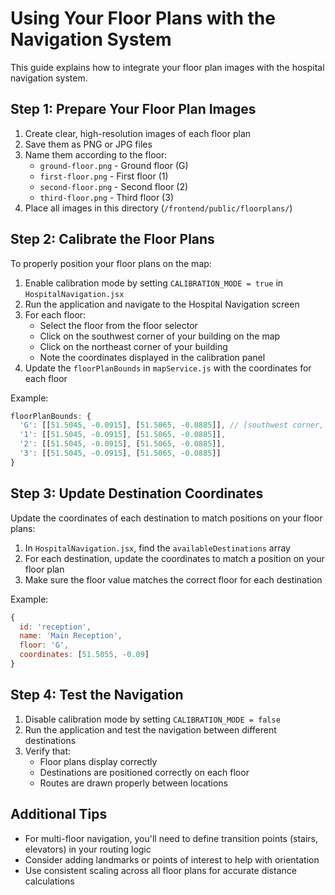 # Using Your Floor Plans with the Navigation System

This guide explains how to integrate your floor plan images with the hospital navigation system.

## Step 1: Prepare Your Floor Plan Images

1. Create clear, high-resolution images of each floor plan
2. Save them as PNG or JPG files
3. Name them according to the floor:
   - `ground-floor.png` - Ground floor (G)
   - `first-floor.png` - First floor (1)
   - `second-floor.png` - Second floor (2)
   - `third-floor.png` - Third floor (3)
4. Place all images in this directory (`/frontend/public/floorplans/`)

## Step 2: Calibrate the Floor Plans

To properly position your floor plans on the map:

1. Enable calibration mode by setting `CALIBRATION_MODE = true` in `HospitalNavigation.jsx`
2. Run the application and navigate to the Hospital Navigation screen
3. For each floor:
   - Select the floor from the floor selector
   - Click on the southwest corner of your building on the map
   - Click on the northeast corner of your building
   - Note the coordinates displayed in the calibration panel
4. Update the `floorPlanBounds` in `mapService.js` with the coordinates for each floor

Example:
```javascript
floorPlanBounds: {
  'G': [[51.5045, -0.0915], [51.5065, -0.0885]], // [southwest corner, northeast corner]
  '1': [[51.5045, -0.0915], [51.5065, -0.0885]],
  '2': [[51.5045, -0.0915], [51.5065, -0.0885]],
  '3': [[51.5045, -0.0915], [51.5065, -0.0885]]
}
```

## Step 3: Update Destination Coordinates

Update the coordinates of each destination to match positions on your floor plans:

1. In `HospitalNavigation.jsx`, find the `availableDestinations` array
2. For each destination, update the coordinates to match a position on your floor plan
3. Make sure the floor value matches the correct floor for each destination

Example:
```javascript
{ 
  id: 'reception', 
  name: 'Main Reception', 
  floor: 'G', 
  coordinates: [51.5055, -0.09] 
}
```

## Step 4: Test the Navigation

1. Disable calibration mode by setting `CALIBRATION_MODE = false`
2. Run the application and test the navigation between different destinations
3. Verify that:
   - Floor plans display correctly
   - Destinations are positioned correctly on each floor
   - Routes are drawn properly between locations

## Additional Tips

- For multi-floor navigation, you'll need to define transition points (stairs, elevators) in your routing logic
- Consider adding landmarks or points of interest to help with orientation
- Use consistent scaling across all floor plans for accurate distance calculations